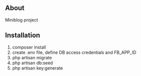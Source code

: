 ## About

Miniblog project


## Installation

1. composer install
2. create .env file, define DB access credentials and FB_APP_ID
3. php artisan migrate
4. php artisan db:seed
5. php artisan key:generate

